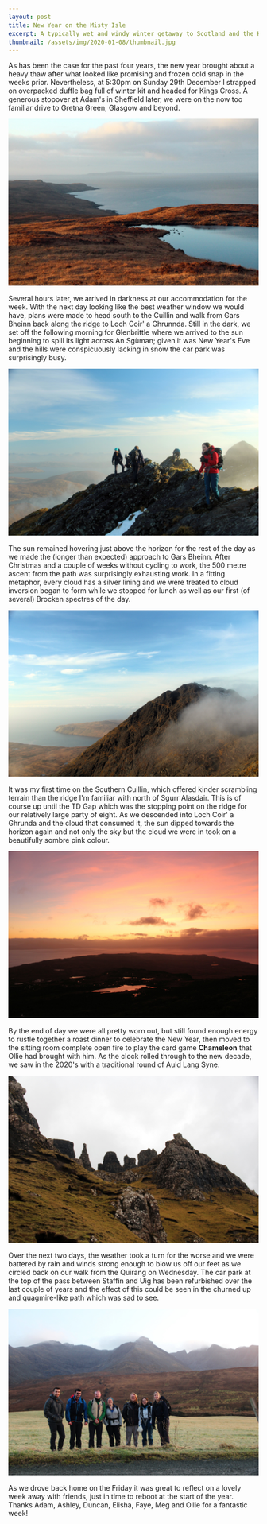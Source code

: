 ```yaml
---
layout: post
title: New Year on the Misty Isle
excerpt: A typically wet and windy winter getaway to Scotland and the Highlands to see in the New Year, with one token good weather day on the Souther Cuillin.
thumbnail: /assets/img/2020-01-08/thumbnail.jpg
---
```

As has been the case for the past four years, the new year brought about a heavy thaw after what looked like promising and frozen cold snap in the weeks prior.  Nevertheless, at 5:30pm on Sunday 29th December I strapped on overpacked duffle bag full of winter kit and headed for Kings Cross.  A generous stopover at Adam's in Sheffield later, we were on the now too familiar drive to Gretna Green, Glasgow and beyond.

![Sunrise over An Sg&ugrave;man](/assets/img/2020-01-08/an-sguman-sunrise.JPG)

Several hours later, we arrived in darkness at our accommodation for the week.  With the next day looking like the best weather window we would have, plans were made to head south to the Cuillin and walk from Gars Bheinn back along the ridge to Loch Coir' a Ghrunnda.  Still in the dark, we set off the following morning for Glenbrittle where we arrived to the sun beginning to spill its light across An Sg&ugrave;man; given it was New Year's Eve and the hills were conspicuously lacking in snow the car park was surprisingly busy.

![Easy scrambling terrain on the Southern Cuillin](/assets/img/2020-01-08/on-the-ridge.JPG)

The sun remained hovering just above the horizon for the rest of the day as we made the (longer than expected) approach to Gars Bheinn.  After Christmas and a couple of weeks without cycling to work, the 500 metre ascent from the path was surprisingly exhausting work.  In a fitting metaphor, every cloud has a silver lining and we were treated to cloud inversion began to form while we stopped for lunch as well as our first (of several) Brocken spectres of the day.

![View from Sg&ugrave;rr nan Eag to Sg&ugrave;rr Alasdair](/assets/img/2020-01-08/sgurr-alasdair.JPG)

It was my first time on the Southern Cuillin, which offered kinder scrambling terrain than the ridge I'm familiar with north of Sgurr Alasdair.  This is of course up until the TD Gap which was the stopping point on the ridge for our relatively large party of eight.  As we descended into Loch Coir' a Ghrunda and the cloud that consumed it, the sun dipped towards the horizon again and not only the sky but the cloud we were in took on a beautifully sombre pink colour.

![Sunset over An Sg&ugrave;man](/assets/img/2020-01-08/an-sguman-sunset.JPG)

By the end of day we were all pretty worn out, but still found enough energy to rustle together a roast dinner to celebrate the New Year, then moved to the sitting room complete open fire to play the card game **Chameleon** that Ollie had brought with him.  As the clock rolled through to the new decade, we saw in the 2020's with a traditional round of Auld Lang Syne.

![Looking up to the imposing pillars above Creag Loisgte](/assets/img/2020-01-08/the-quirang.JPG)

Over the next two days, the weather took a turn for the worse and we were battered by rain and winds strong enough to blow us off our feet as we circled back on our walk from the Quirang on Wednesday.  The car park at the top of the pass between Staffin and Uig has been refurbished over the last couple of years and the effect of this could be seen in the churned up and quagmire-like path which was sad to see.

![The 'gang' in Glenbrittle](/assets/img/2020-01-08/everyone-glenbrittle.JPG)

As we drove back home on the Friday it was great to reflect on a lovely week away with friends, just in time to reboot at the start of the year.  Thanks Adam, Ashley, Duncan, Elisha, Faye, Meg and Ollie for a fantastic week!

